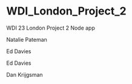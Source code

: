 # WDI_London_Project_2
WDI 23 London Project 2 Node app


Natalie Pateman

Ed Davies

Ed Davies

Dan Krijgsman

